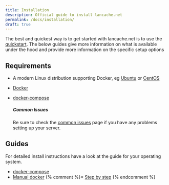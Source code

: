 ```yaml
---
title: Installation
description: Official guide to install lancache.net
permalink: /docs/installation/
draft: true
---
```


The best and quickest way is to get started with lancache.net is to use the [quickstart](/docs/home/). The below guides give more information on what is available under the hood and provide more information on the specific setup options

## Requirements

* A modern Linux distribution supporting Docker, eg [Ubuntu](https://www.ubuntu.com) or [CentOS](https://www.centos.org/)
* [Docker](https://www.docker.com/)
* [docker-compose](https://docs.docker.com/compose/install/)

    <div class="note info">
    <h5>Common Issues</h5>
    <p>
    Be sure to check the <a href="/docs/common-issues/">common issues</a> page if you have any problems setting up your server.
    </p>
    </div>

## Guides

For detailed install instructions have a look at the guide for your operating system.

* [docker-compose](/docs/installation/docker-compose/)
* [Manual docker](/docs/installation/docker/)
{% comment %}* [Step by step](/docs/step-by-step/01-setup/) {% endcomment %}
